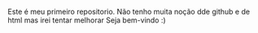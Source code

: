Este é meu primeiro repositorio.
Não tenho muita noção dde github e de html mas irei tentar melhorar
Seja bem-vindo :)

